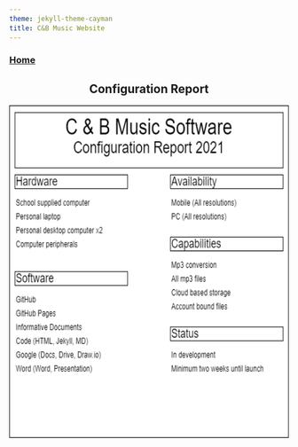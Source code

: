 ```yaml
---
theme: jekyll-theme-cayman
title: C&B Music Website
---
```

<h3><a href="https://JoshFerkins.github.io/EIT-ac-nz-ITPM5240-202051MB-c-b-torture-Website/">Home</a></h3>


<div align="center">
<h2>Configuration Report</h2>
<img src="images/config_report.png" width="700" height="600"/>
</div>
